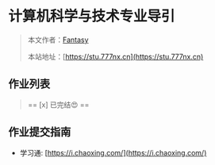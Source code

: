 # 计算机科学与技术专业导引

> 本文作者：[Fantasy](https://www.777nx.cn/personal/about/)
>
> 本站地址：[https://stu.777nx.cn](https://stu.777nx.cn)

## 作业列表

> == [x] 已完结:heart_eyes: ==

## 作业提交指南

- 学习通: [https://i.chaoxing.com/](https://i.chaoxing.com/)
